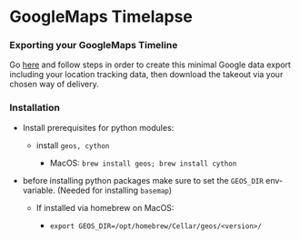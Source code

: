 # GoogleMaps Timelapse

### Exporting your GoogleMaps Timeline

Go [here](https://takeout.google.com/takeout/custom/local_actions,location_history,maps,mymaps?dnm=false&continue=https://myaccount.google.com/yourdata/maps&hl=de&utm_source=privacy-advisor-maps) and follow steps in order to create this minimal Google data export including your location tracking data, then download the takeout via your chosen way of delivery.

### Installation

- Install prerequisites for python modules:
  
  - install `geos, cython` 
    
    - MacOS: `brew install geos; brew install cython`

- before installing python packages make sure to set the `GEOS_DIR` env-variable. 
  (Needed for installing `basemap`)
  
  - If installed via homebrew on MacOS:
    
    - `export GEOS_DIR=/opt/homebrew/Cellar/geos/<version>/`




